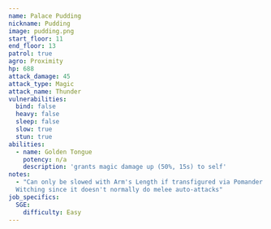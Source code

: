 ```yaml
---
name: Palace Pudding
nickname: Pudding
image: pudding.png
start_floor: 11
end_floor: 13
patrol: true
agro: Proximity
hp: 688
attack_damage: 45
attack_type: Magic
attack_name: Thunder
vulnerabilities:
  bind: false
  heavy: false
  sleep: false
  slow: true
  stun: true
abilities:
  - name: Golden Tongue
    potency: n/a
    description: 'grants magic damage up (50%, 15s) to self'
notes:
  - "Can only be slowed with Arm's Length if transfigured via Pomander of
  Witching since it doesn't normally do melee auto-attacks"
job_specifics:
  SGE:
    difficulty: Easy
---
```

